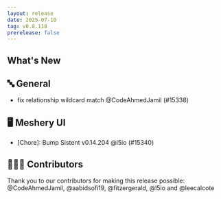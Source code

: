 ```yaml
---
layout: release
date: 2025-07-10
tag: v0.8.118
prerelease: false
---
```


## What's New
## 🔤 General
- fix relationship wildcard match @CodeAhmedJamil (#15338)

## 🖥 Meshery UI

- \[Chore\]: Bump Sistent v0.14.204 @l5io (#15340)

## 👨🏽‍💻 Contributors

Thank you to our contributors for making this release possible:
@CodeAhmedJamil, @aabidsofi19, @fitzergerald, @l5io and @leecalcote

